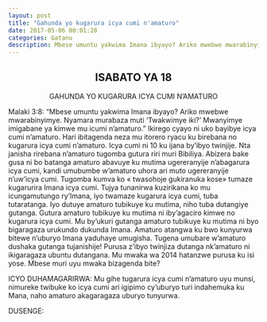 ```yaml
---
layout: post
title: "Gahunda yo kugarura icya cumi n'amaturo"
date: 2017-05-06 00:01:28
categories: Gatanu
description: Mbese umuntu yakwima Imana ibyayo? Ariko mwebwe mwarabinyimye. Nyamara murabaza muti ‘Twakwimye iki?’ Mwanyimye imigabane ya kimwe mu icumi n’amaturo.
---
```


<h2 align="center"> ISABATO YA 18</h2>

<p align="center"> GAHUNDA YO KUGARURA ICYA CUMI N’AMATURO </p>

Malaki 3:8: “Mbese umuntu yakwima Imana ibyayo? Ariko mwebwe mwarabinyimye. Nyamara murabaza muti ‘Twakwimye iki?’ Mwanyimye imigabane ya kimwe mu icumi n’amaturo.” Ikirego cyayo ni uko bayibye icya cumi n’amaturo. Hari ibitagenda neza mu itorero ryacu ku birebana no kugarura icya cumi n’amaturo.  Icya cumi ni 10 ku ijana by’ibyo twinjije.  Nta janisha rirebana n’amaturo tugomba gutura riri muri Bibiliya. Abizera bake gusa ni bo batanga amaturo abavuye ku mutima ugereranyije n’abagarura icya cumi, kandi umubumbe w’amaturo uhora ari muto ugereranyije n’uw’icya cumi. Tugomba kumva ko « twasohoje gukiranuka kose» tumaze kugarurira Imana icya cumi. Tujya tunanirwa kuzirikana ko mu icungamutungo ry’Imana, iyo twamaze kugarura icya cumi, tuba tutaratanga. Iyo dutuye amaturo tubikuye ku mutima, niho tuba dutangiye gutanga. Gutura amaturo tubikuye ku mutima ni iby’agaciro kimwe no kugarura icya cumi. Mu by’ukuri gutanga amaturo tubikuye ku mutima ni byo bigaragaza urukundo dukunda Imana. Amaturo atangwa ku bwo kunyurwa bitewe n’uburyo Imana yaduhaye umugisha. Tugena umubare w’amaturo dushaka gutanga tujanishije! Purusa z’ibyo twinjiza dutanga nk’amaturo ni ikigaragaza ubuntu dutangana.  Mu mwaka wa 2014 hatanzwe purusa ku isi yose.  Mbese muri uyu mwaka bizagenda bite?

<p class="icyokwibukwa">ICYO DUHAMAGARIRWA: Mu gihe tugarura icya cumi n’amaturo uyu munsi, nimureke twibuke ko icya cumi ari igipimo cy’uburyo turi indahemuka ku Mana, naho amaturo akagaragaza uburyo tunyurwa.</p>

DUSENGE:
